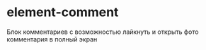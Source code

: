 # element-comment
Блок комментариев с возможностью лайкнуть и открыть фото комментария в полный экран
